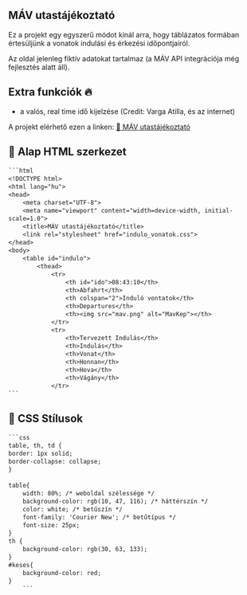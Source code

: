 ## MÁV utastájékoztató

Ez a projekt egy egyszerű módot kínál arra, hogy táblázatos formában értesüljünk a vonatok indulási és érkezési időpontjairól.

Az oldal jelenleg fiktív adatokat tartalmaz (a MÁV API integrációja még fejlesztés alatt áll).

## Extra funkciók 🔥

- a valós, real time idő kijelzése (Credit: Varga Atilla, és az internet)

A projekt elérhető ezen a linken: [🔗 MÁV utastájékoztató](https://danielpimbor.github.io/2025_01_30_MAV_utastajekoztato/)

## 🏢 Alap HTML szerkezet
    ```html
    <!DOCTYPE html>
    <html lang="hu">
    <head>
        <meta charset="UTF-8">
        <meta name="viewport" content="width=device-width, initial-scale=1.0">
        <title>MÁV utastájékoztató</title>
        <link rel="stylesheet" href="indulo_vonatok.css">
    </head>
    <body>
        <table id="indulo">
            <thead>
                <tr>
                    <th id="ido">08:43:10</th>
                    <th>Abfahrt</th>
                    <th colspan="2">Induló vontatok</th>
                    <th>Departures</th>
                    <th><img src="mav.png" alt="MavKep"></th>
                </tr>
                <tr>
                    <th>Tervezett Indulás</th>
                    <th>Indulás</th>
                    <th>Vonat</th>
                    <th>Honnan</th>
                    <th>Hova</th>
                    <th>Vágány</th>
                </tr>
    ```
## 🎵 CSS Stílusok
    ```css
    table, th, td {
    border: 1px solid;
    border-collapse: collapse;
    }

    table{
        width: 80%; /* weboldal szélessége */
        background-color: rgb(10, 47, 116); /* háttérszín */
        color: white; /* betűszín */
        font-family: 'Courier New'; /* betűtípus */
        font-size: 25px;
    }
    th {
        background-color: rgb(30, 63, 133);
    }
    #keses{
        background-color: red;
    }
        ```
